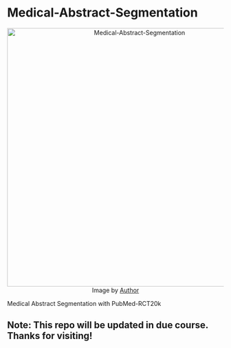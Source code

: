 # Medical-Abstract-Segmentation

<center>
    <img src="https://i.postimg.cc/BZmFrknh/Medical-Abstract-Segmentation.png" 
         alt ="Medical-Abstract-Segmentation" 
         style='width: 600px;'>
    <figcaption>
            Image by <a href='https://www.kaggle.com/matthewjansen'>Author</a>
    </figcaption>
</center>

Medical Abstract Segmentation with PubMed-RCT20k


## Note: This repo will be updated in due course. Thanks for visiting!
